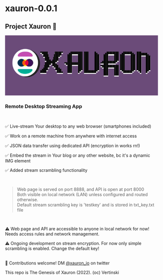 # xauron-0.0.1
## Project Xauron 🔮

![logo](https://github.com/vertinski/xauron/blob/main/resources/logo-002_small.png "xauron")

### Remote Desktop Streaming App 

<br/>

✅ Live-stream Your desktop to any web browser (smartphones included)

✅ Work on a remote machine from anywhere with internet access

✅ JSON data transfer using dedicated API (encryption in works rn!)

✅ Embed the stream in Your blog or any other website, bc it's a dynamic IMG element

✅ Added stream scrambling functionality

<br/>

> Web page is served on port 8888, and API is open at port 8000  
> Both visible on local network (LAN) unless configured and routed otherwise.  
> Default stream scrambling key is 'testkey' and is stored in txt_key.txt file

<br/>

⚠️ Web page and API are accessible to anyone in local network for now! Needs access rules and network management. 

⚠️ Ongoing development on stream encryption. For now only simple scrambling is enabled. Change the default key!

<br/>
🤝 Contributions welcome!  DM <a href="https://twitter.com/xauron_io">@xauron_io</a> on twitter
<br/>

This repo is The Genesis of Xauron (2022). 
(oc) Vertinski
